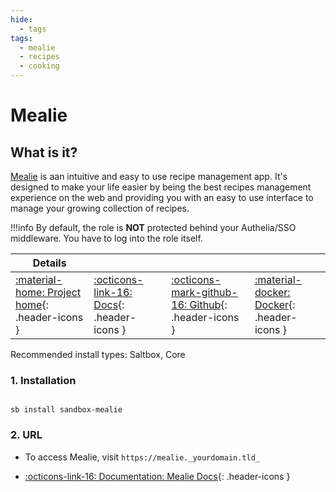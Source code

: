 ```yaml
---
hide:
  - tags
tags:
  - mealie
  - recipes
  - cooking
---
```


# Mealie

## What is it?

[Mealie](https://mealie.io/) is aan intuitive and easy to use recipe management app. It's designed to make your life easier by being the best recipes management experience on the web and providing you with an easy to use interface to manage your growing collection of recipes.

!!!info
    By default, the role is **NOT** protected behind your Authelia/SSO middleware. You have to log into the role itself.

| Details     |             |             |             |
|-------------|-------------|-------------|-------------|
| [:material-home: Project home](https://mealie.io/){: .header-icons } | [:octicons-link-16: Docs](https://docs.mealie.io/documentation/getting-started/introduction/){: .header-icons } | [:octicons-mark-github-16: Github](https://github.com/mealie-recipes/mealie/){: .header-icons } | [:material-docker: Docker](https://ghcr.io/mealie-recipes/mealie){: .header-icons }|

Recommended install types: Saltbox, Core

### 1. Installation

``` shell

sb install sandbox-mealie

```

### 2. URL

- To access Mealie, visit `https://mealie._yourdomain.tld_`

- [:octicons-link-16: Documentation: Mealie Docs](https://docs.mealie.io/documentation/getting-started/introduction/){: .header-icons }

